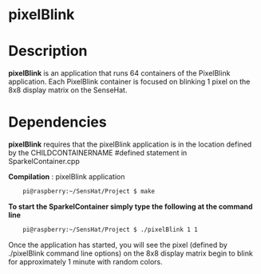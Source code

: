 # pixelBlink

# Description
**pixelBlink** is an application that runs 64 containers of the PixelBlink application. Each PixelBlink container is focused on blinking 1 pixel on the 8x8 display matrix on the SenseHat.

# Dependencies
**pixelBlink** requires that the pixelBlink application is in the location defined by the CHILDCONTAINERNAME #defined statement in SparkelContainer.cpp

**Compilation** : pixelBlink application
```bash
    pi@raspberry:~/SensHat/Project $ make
```

**To start the SparkelContainer simply type the following at the command line**
```bash
    pi@raspberry:~/SensHat/Project $ ./pixelBlink 1 1
```

Once the application has started, you will see the pixel (defined by ./pixelBlink **<row>** **<column>** command line options) on the 8x8 display matrix begin to blink for approximately 1 minute with random colors.
